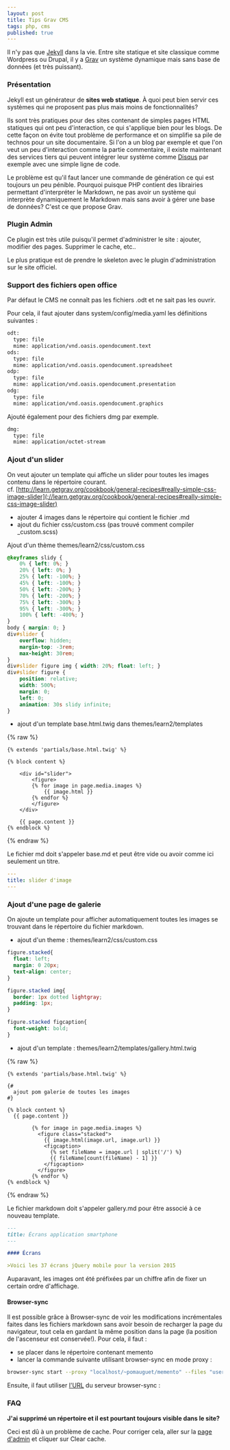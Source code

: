 ```yaml
---
layout: post
title: Tips Grav CMS
tags: php, cms
published: true
---
```


Il n'y pas que [Jekyll](http://jekyllrb.com/) dans la vie. 
Entre site statique et site classique comme Wordpress ou Drupal, il y a [Grav](https://getgrav.org/) un système dynamique mais sans base de données (et très puissant). 

### Présentation

Jekyll est un générateur de **sites web statique**. À quoi peut bien servir ces systèmes qui ne proposent pas plus mais moins de fonctionnalités? 

Ils sont très pratiques pour des sites contenant de simples pages HTML statiques qui ont peu d'interaction, ce qui s'applique bien pour les blogs. De cette façon on évite tout problème de performance et on simplifie sa pile de technos pour un site documentaire. Si l'on a un blog par exemple et que l'on veut un peu d'interaction comme la partie commentaire, il existe maintenant des services tiers qui peuvent intégrer leur système comme [Disqus](https://disqus.com) par exemple avec une simple ligne de code.

Le problème est qu'il faut lancer une commande de génération ce qui est toujours un peu pénible. Pourquoi puisque PHP contient des librairies permettant d'interpréter le Markdown, ne pas avoir un système qui interprète dynamiquement le Markdown mais sans avoir à gérer une base de données? C'est ce que propose Grav. 

### Plugin Admin

Ce plugin est très utile puisqu'il permet d'administrer le site : ajouter, modifier des pages.
Supprimer le cache, etc..

Le plus pratique est de prendre le skeleton avec le plugin d'administration sur le site officiel.

### Support des fichiers open office

Par défaut le CMS ne connaît pas les fichiers .odt et ne sait pas les ouvrir.

Pour cela, il faut ajouter dans system/config/media.yaml les définitions suivantes :

```sh
odt:
  type: file
  mime: application/vnd.oasis.opendocument.text
ods:
  type: file
  mime: application/vnd.oasis.opendocument.spreadsheet
odp:
  type: file
  mime: application/vnd.oasis.opendocument.presentation
odg:
  type: file
  mime: application/vnd.oasis.opendocument.graphics
```

Ajouté également pour des fichiers dmg par exemple. 

```sh
dmg:
  type: file
  mime: application/octet-stream
```

### Ajout d'un slider

On veut ajouter un template qui affiche un slider pour toutes les images contenu dans le répertoire courant. <br>
cf. [http://learn.getgrav.org/cookbook/general-recipes#really-simple-css-image-slider](://learn.getgrav.org/cookbook/general-recipes#really-simple-css-image-slider)


- ajouter 4 images dans le répertoire qui contient le fichier .md
- ajout du fichier css/custom.css (pas trouvé comment compiler \_custom.scss)

Ajout d'un thème themes/learn2/css/custom.css

```css
@keyframes slidy {
    0% { left: 0%; }
    20% { left: 0%; }
    25% { left: -100%; }
    45% { left: -100%; }
    50% { left: -200%; }
    70% { left: -200%; }
    75% { left: -300%; }
    95% { left: -300%; }
    100% { left: -400%; }
}
body { margin: 0; }
div#slider {
    overflow: hidden;
    margin-top: -3rem;
    max-height: 30rem;
}
div#slider figure img { width: 20%; float: left; }
div#slider figure {
    position: relative;
    width: 500%;
    margin: 0;
    left: 0;
    animation: 30s slidy infinite;
}
```

- ajout d'un template base.html.twig dans themes/learn2/templates

{% raw %}
```twig
{% extends 'partials/base.html.twig' %}

{% block content %}

    <div id="slider">
        <figure>
        {% for image in page.media.images %}
            {{ image.html }}
        {% endfor %}
        </figure>
    </div>

    {{ page.content }}
{% endblock %}
```
{% endraw %}

Le fichier md doit s'appeler base.md et peut être vide ou avoir comme ici seulement un titre.

```yaml
---
title: slider d'image
---
```

### Ajout d'une page de galerie

On ajoute un template pour afficher automatiquement toutes les images se trouvant dans le répertoire du fichier markdown.

- ajout d'un theme : themes/learn2/css/custom.css

```css
figure.stacked{
  float: left;
  margin: 0 20px;
  text-align: center;
}

figure.stacked img{
  border: 1px dotted lightgray;
  padding: 1px;
}

figure.stacked figcaption{
  font-weight: bold;
}
```

- ajout d'un template : themes/learn2/templates/gallery.html.twig

{% raw %}
```twig
{% extends 'partials/base.html.twig' %}

{#
  ajout pom galerie de toutes les images
#}

{% block content %}
  {{ page.content }}

        {% for image in page.media.images %}
          <figure class="stacked">
            {{ image.html(image.url, image.url) }}
            <figcaption>
              {% set fileName = image.url | split('/') %}
              {{ fileName[count(fileName) - 1] }}
            </figcaption>
          </figure>
        {% endfor %}
{% endblock %}
```
{% endraw %}

Le fichier markdown doit s'appeler gallery.md pour être associé à ce nouveau template.

```md
---
title: Écrans application smartphone
---

#### Écrans

>Voici les 37 écrans jQuery mobile pour la version 2015
```


Auparavant, les images ont été préfixées par un chiffre afin de fixer un certain ordre d'affichage.

#### Browser-sync

Il est possible grâce à Browser-sync de voir les modifications incrémentales faites dans les fichiers markdown sans avoir besoin de recharger la page du navigateur, tout cela en gardant la même position dans la page (la position de l'ascenseur est conservée!). Pour cela, il faut :

- se placer dans le répertoire contenant memento
- lancer la commande suivante utilisant browser-sync en mode proxy :

```sh
browser-sync start --proxy "localhost/~pomauguet/memento" --files "user/**/*.md"
```

Ensuite, il faut utiliser [l'URL](http://localhost:3000/~pomauguet/memento/) du serveur browser-sync :

### FAQ

**J'ai supprimé un répertoire et il est pourtant toujours visible dans le site?**

Ceci est dû à un problème de cache. Pour corriger cela, aller sur la [page d'admin](http://localhost/~pomauguet/memento/admin) et cliquer sur Clear cache.

